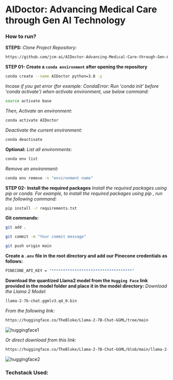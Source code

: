 # AIDoctor: Advancing Medical Care through Gen AI Technology

### How to run?

**STEPS:**
*Clone Project Repository:*
```Bash
https://github.com/jcm-ai/AIDoctor-Advancing-Medical-Care-through-Gen-AI-Technology.git
```

**STEP 01- Create a `conda environment` after opening the repository**
```Bash
conda create --name AIDoctor python=3.8 -y
```
*Incase if you get error (for example: CondaError: Run 'conda init' before 'conda activate') when activate environment, use below command:*
```Bash
source activate base
```
*Then, Activate an environment:*
```Bash
conda activate AIDoctor
```
*Deactivate the current environment:*
```Bash
conda deactivate
```
**Optional:**
*List all environments:*
```Bash
conda env list
```
*Remove an environment:*
```Bash
conda env remove -n "environment name"
```

**STEP 02- Install the required packages**
*Install the required packages using pip or conda. For example, to install the required packages using pip , run the following command:*
```Bash
pip install -r requirements.txt
```
**Git commands:**
```Bash
git add .
```
```Bash
git commit -m "Your commit message"
```
```Bash
git push origin main
```
**Create a `.env` file in the root directory and add our Pinecone credentials as follows:**
```Bash
PINECONE_API_KEY = "***********************************"
```

**Download the quantized Llama2 model from the `Hugging Face` link provided in the model folder and place it in the model directory:**
*Download the Llama 2 Model:*
```Bash
llama-2-7b-chat.ggmlv3.q4_0.bin
```
*From the following link:*
```Bash
https://huggingface.co/TheBloke/Llama-2-7B-Chat-GGML/tree/main
```

![huggingface1](https://github.com/user-attachments/assets/7a7924d0-d792-4aea-89cf-e38d32f6e447)


*Or direct download from this link:*
```Bash
https://huggingface.co/TheBloke/Llama-2-7B-Chat-GGML/blob/main/llama-2-7b-chat.ggmlv3.q4_0.bin
```

![huggingface2](https://github.com/user-attachments/assets/bbe60d2e-c2ed-4c07-b437-27c82b7f2da9)


### Techstack Used:
